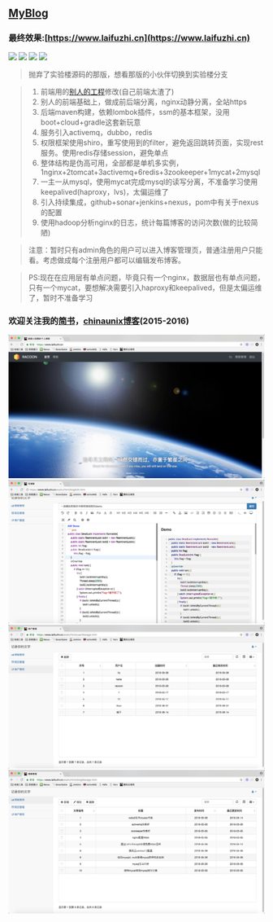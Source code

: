 ## [MyBlog](https://www.laifuzhi.cn)
### 最终效果:[https://www.laifuzhi.cn](https://www.laifuzhi.cn)
[![](https://img.shields.io/hexpm/l/plug.svg)](https://github.com/lfz757077613/MyBlog/blob/master/LICENSE)
![](https://img.shields.io/badge/java-8-blue.svg)
[![](https://img.shields.io/badge/依赖-lombok-green.svg)](https://www.projectlombok.org)
[![](https://travis-ci.com/lfz757077613/MyBlog.svg?branch=master)](https://www.travis-ci.com/lfz757077613/MyBlog)

> 抛弃了实验楼源码的那版，想看那版的小伙伴切换到实验楼分支

> 1. 前端用的[别人的工程](https://github.com/jameszbl/fs-blog)修改(自己前端太渣了)
> 2. 别人的前端基础上，做成前后端分离，nginx动静分离，全站https
> 3. 后端maven构建，依赖lombok插件，ssm的基本框架，没用boot+cloud+gradle这套新玩意
> 4. 服务引入activemq，dubbo，redis
> 5. 权限框架使用shiro，重写使用到的filter，避免返回跳转页面，实现rest服务。使用redis存储session，避免单点
> 6. 整体结构是伪高可用，全部都是单机多实例，1nginx+2tomcat+3activemq+6redis+3zookeeper+1mycat+2mysql
> 7. 一主一从mysql，使用mycat完成mysql的读写分离，不准备学习使用keepalived(haproxy，lvs)，太偏运维了
> 8. 引入持续集成，github+sonar+jenkins+nexus，pom中有关于nexus的配置
> 9. 使用hadoop分析nginx的日志，统计每篇博客的访问次数(做的比较简陋)

> 注意：暂时只有admin角色的用户可以进入博客管理页，普通注册用户只能看。考虑做成每个注册用户都可以编辑发布博客。
    
> PS:现在在应用层有单点问题，毕竟只有一个nginx，数据层也有单点问题，只有一个mycat，要想解决需要引入haproxy和keepalived，但是太偏运维了，暂时不准备学习

### 欢迎关注我的[简书](http://www.jianshu.com/u/4c0c1fda9313)，[chinaunix博客](http://blog.chinaunix.net/uid/30592332.html)(2015-2016)
![主页](./主页.png)
![编辑博客](./编辑博客.png)
![用户管理](./用户管理.png)
![博客管理](./博客管理.png)
